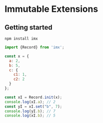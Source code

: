 # Immutable Extensions

## Getting started

```
npm install imx
```

```javascript
import {Record} from 'imx';

const x = {
  a: 2,
  b: 5,
  c: {
    c1: 1,
    c2: 2
  }
};

const xI = Record.init(x);
console.log(xI.a); // 2
const yI = xI.set("b", 7);
console.log(yI.b); // 7
console.log(xI.b); // 5
```